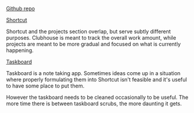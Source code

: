 
[Github repo](https://github.com/rorawok/whoops-all-grapplers)

[Shortcut](https://app.shortcut.com/bathrobe)

Shortcut and the projects section overlap, but serve subtly different purposes. Clubhouse is meant to track the overall work amount, while projects are meant to be more gradual and focused on what is currently happening.

[Taskboard](https://tasksboard.com/app)

Taskboard is a note taking app. Sometimes ideas come up in a situation where properly formulating them into Shortcut isn't feasible and it's useful to have some place to put them.

However the taskboard needs to be cleaned occasionally to be useful. The more time there is between taskboard scrubs, the more daunting it gets.

